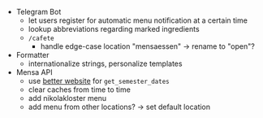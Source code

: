 - Telegram Bot
    - let users register for automatic menu notification at a certain time
    - lookup abbreviations regarding marked ingredients
    - `/cafete`
        - handle edge-case location "mensaessen" -> rename to "open"?
- Formatter
    - internationalize strings, personalize templates
- Mensa API
    - use [better website](http://www.uni-passau.de/studium/waehrend-des-studiums/semesterterminplan/vorlesungszeiten/)
        for `get_semester_dates`
    - clear caches from time to time
    - add nikolakloster menu
    - add menu from other locations? -> set default location
